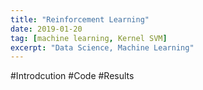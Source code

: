 ```yaml
---
title: "Reinforcement Learning"
date: 2019-01-20
tag: [machine learning, Kernel SVM]
excerpt: "Data Science, Machine Learning"
---
```

#Introdcution
#Code
#Results
